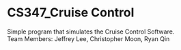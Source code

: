 # CS347_Cruise Control  
  
  
Simple program that simulates the Cruise Control Software.  
Team Members: Jeffrey Lee, Christopher Moon, Ryan Qin  

